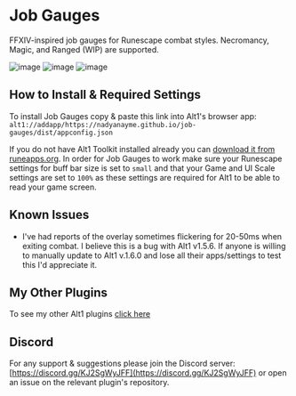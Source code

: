 # Job Gauges
 FFXIV-inspired job gauges for Runescape combat styles. Necromancy, Magic, and Ranged (WIP) are supported.

 ![image](https://github.com/user-attachments/assets/8d71b449-ea19-46fd-9818-ab5b49f851c8)
 ![image](https://github.com/user-attachments/assets/53332356-ecf7-48a7-bf99-f76b1bfed3c9)
 ![image](https://github.com/user-attachments/assets/8e708882-7a5a-4970-8bcd-c4b3412c9e3f)

 ## How to Install & Required Settings

To install Job Gauges copy & paste this link into Alt1's browser app:
`alt1://addapp/https://nadyanayme.github.io/job-gauges/dist/appconfig.json`

If you do not have Alt1 Toolkit installed already you can [download it from runeapps.org](https://runeapps.org/alt1). In order for Job Gauges to work make sure your Runescape settings for buff bar size is set to `small` and that your Game and UI Scale settings are set to `100%` as these settings are required for Alt1 to be able to read your game screen.

## Known Issues

- I've had reports of the overlay sometimes flickering for 20-50ms when exiting combat. I believe this is a bug with Alt1 v1.5.6. If anyone is willing to manually update to Alt1 v.1.6.0 and lose all their apps/settings to test this I'd appreciate it.

## My Other Plugins

To see my other Alt1 plugins [click here](https://github.com/NadyaNayme/NyusPluginDirectory)

## Discord

For any support & suggestions please join the Discord server: [https://discord.gg/KJ2SgWyJFF](https://discord.gg/KJ2SgWyJFF) or open an issue on the relevant plugin's repository.
